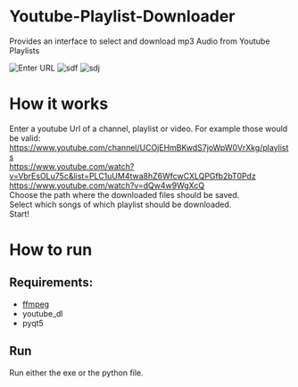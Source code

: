 # Youtube-Playlist-Downloader
 Provides an interface to select and download mp3 Audio from Youtube Playlists
 
![Enter URL](https://imagehost.imageupload.net/2020/06/06/Screenshot-32.png)
![sdf](https://imagehost.imageupload.net/2020/06/06/Screenshot-33.png)
![sdj](https://imagehost.imageupload.net/2020/06/06/Screenshot-34.png)

# How it works
Enter a youtube Url of a channel, playlist or video. For example those would be valid:  
https://www.youtube.com/channel/UCOjEHmBKwdS7joWpW0VrXkg/playlists  
https://www.youtube.com/watch?v=VbrEsOLu75c&list=PLC1uUM4twa8hZ6WfcwCXLQPGfb2bT0Pdz  
https://www.youtube.com/watch?v=dQw4w9WgXcQ  
Choose the path where the downloaded files should be saved.  
Select which songs of which playlist should be downloaded.  
Start!

# How to run
## Requirements:
* [ffmpeg](https://ffmpeg.org/)
* youtube_dl
* pyqt5
## Run
Run either the exe or the python file.
